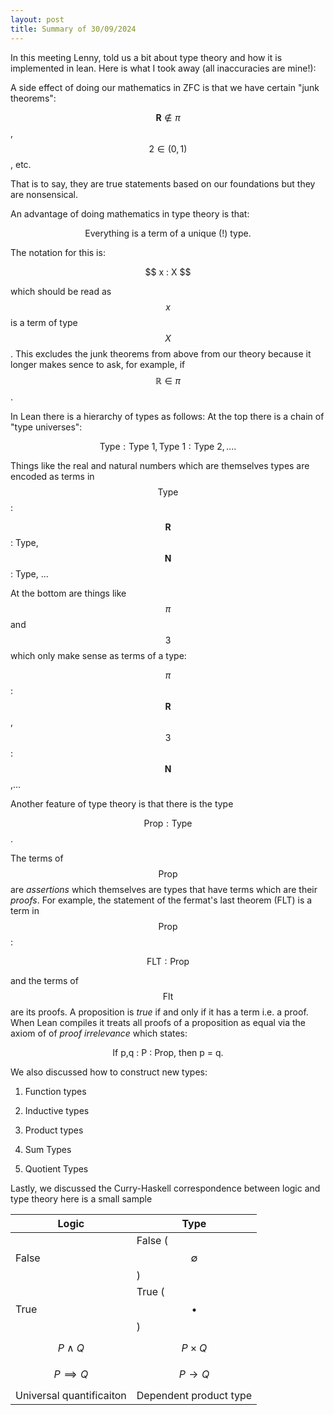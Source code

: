 ```yaml
---
layout: post
title: Summary of 30/09/2024
---
```



In this meeting Lenny, told us a bit about type theory and how it is implemented in lean. Here is what I took away (all inaccuracies are mine!):

A side effect of doing our mathematics in ZFC is that we have certain "junk theorems":

$$\mathbf{R} \notin \pi $$, $$ 2 \in (0,1)$$, etc. 

That is to say, they are true statements based on our foundations but they are nonsensical. 

An advantage of doing mathematics in type theory is that:

<center> Everything is a term of a unique (!) type. </center>

The notation for this is:

 <center> $$ x : X $$</center>

which should be read as $$x$$ is a term of type $$X$$. This excludes the junk theorems from above from our theory because it longer makes sence to ask, for example, if $$\mathbb{R} \in \pi$$. 


In Lean there is a hierarchy of types as follows: At the top there is a chain of "type universes":

$$ \text{Type} : \text{Type 1}, \text{Type 1} : \text{Type 2}, ....$$

Things like the real and natural numbers which are themselves types are encoded as terms in $$\text{Type}$$:

$$\mathbf{R}$$ : Type, $$\mathbf{N}$$ : Type, ...

At the bottom are things like $$\pi$$ and $$3$$ which only make sense as terms of a type:

$$\pi$$ : $$\mathbf{R}$$, $$3$$ : $$\mathbf{N}$$,...

Another feature of type theory is that there is the type

$$ \text{Prop} : \text{Type} $$.

The terms of $$\text{Prop}$$ are <em> assertions </em> which themselves are types that have terms which are their <em>proofs</em>. For example, the statement of the fermat's last theorem (FLT) is a term in $$\text{Prop}$$:

$$\text{FLT} : \text{Prop}$$

and the terms of $$\text{Flt}$$ are its proofs. A proposition is <em> true </em> if and only if it has a term i.e. a proof. When Lean compiles it treats all proofs of a proposition as equal via the axiom of of <em> proof irrelevance </em> which states:

<center> If p,q : P : Prop, then p = q. </center>


We also discussed how to construct new types:

1) Function types

2) Inductive types

3) Product types

4) Sum Types

5) Quotient Types

Lastly, we discussed the Curry-Haskell correspondence between logic and type theory here is a small sample

Logic                   |Type                   | 
------------------------|-----------------------|
False                   | False ($$\emptyset$$) | 
True                    | True ($$ {\bullet}$$) |
$$ P \wedge Q$$         | $$ P \times Q $$      |
$$ P \implies Q $$      | $$ P \rightarrow Q$$  |
Universal quantificaiton|Dependent product type |


